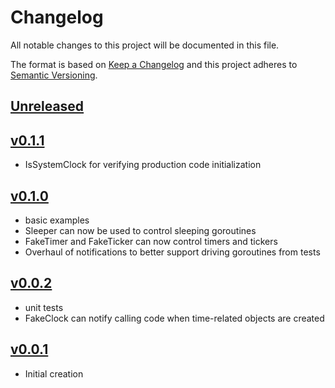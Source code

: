 # Changelog
All notable changes to this project will be documented in this file.

The format is based on [Keep a Changelog](http://keepachangelog.com/en/1.0.0/)
and this project adheres to [Semantic Versioning](http://semver.org/spec/v2.0.0.html).

## [Unreleased]

## [v0.1.1]
- IsSystemClock for verifying production code initialization

## [v0.1.0]
- basic examples
- Sleeper can now be used to control sleeping goroutines
- FakeTimer and FakeTicker can now control timers and tickers
- Overhaul of notifications to better support driving goroutines from tests

## [v0.0.2]
- unit tests
- FakeClock can notify calling code when time-related objects are created

## [v0.0.1]
- Initial creation

[Unreleased]: https://github.com/xmidt-org/chronon/compare/v0.1.1..HEAD
[v0.1.1]: https://github.com/xmidt-org/chronon/compare/v0.1.0...v0.1.1
[v0.1.0]: https://github.com/xmidt-org/chronon/compare/v0.0.2...v0.1.0
[v0.0.2]: https://github.com/xmidt-org/chronon/compare/v0.0.1...v0.0.2
[v0.0.1]: https://github.com/xmidt-org/chronon/compare/v0.0.0...v0.0.1
